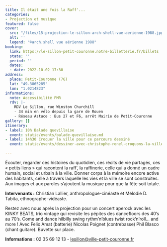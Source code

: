 ```yaml
---
title: Il était une fois la Raff'...
categories:
- Projection et musique
featured: false
cover:
  src: "/files/15-projection-le-sillon-arch-shell-vue-aerienne-1988.jpg"
  alt: ''
  legend: "©arch.shell vue aérienne 1988"
booking:
  link: https://le-sillon-petit-couronne.notre-billetterie.fr/billets
  state: ''
  period: ''
  dates:
  - date: 2022-10-02 17:30
address:
  place: Petit-Couronne (76)
  lat: "49.3865285"
  lon: "1.0214823"
informations:
  note: Accessibilité PMR
  rdv: |-
    RDV Le Sillon, rue Winston Churchill
    - 34 min en vélo depuis la gare de Rouen
    - Réseau Astuce : Bus 27 et F6, arrêt Mairie de Petit-Couronne
gallery: []
itinerary:
- label: 10h Balade quevillaise
  event: static/events/balade-quevillaise.md
- label: 14h30 Croquer la ville pour ce parcours dessiné
  event: static/events/dessiner-avec-christophe-ronel-croquons-la-ville.md

---
```

Écouter, regarder ces histoires du quotidien, ces récits de vie partagés, ces « petits liens » qui racontent la raff’, la raffinerie, celle qui a donné un cadre humain, social et urbain à la ville. Donner corps à la mémoire encore active des habitants, celle à travers laquelle les vies et la ville se sont construites. Aux images et aux paroles s’ajoutent la musique pour que la fête soit totale.

**Intervenants :** Christian Lallier, anthropologue-cinéaste et Mélodie D. Tabita, ethnographe-vidéaste.

Restez avec nous après la projection pour un concert aperock avec les KINKY BEATS, trio vintage qui revisite les pépites des dancefloors des 40’s au 70’s. Come and dance hilbilly swing rythm’n’blues twist rock’n’roll… and more ! Avec Felix Amat (batterie) Nicolas Poignet (contrebasse) Phil Blasco (chant guitare). Buvette sur place.

**Informations :** 02 35 69 12 13 - [lesillon@ville-petit-couronne.fr](mailto:lesillon@ville-petit-couronne.fr)